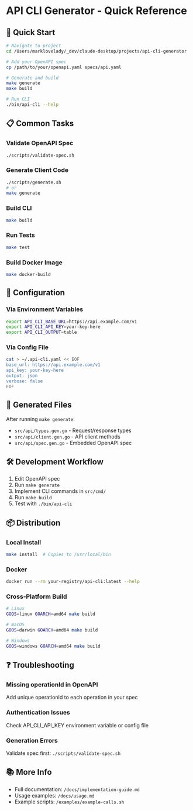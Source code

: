 # API CLI Generator - Quick Reference

## 🚀 Quick Start

```bash
# Navigate to project
cd /Users/marklovelady/_dev/claude-desktop/projects/api-cli-generator

# Add your OpenAPI spec
cp /path/to/your/openapi.yaml specs/api.yaml

# Generate and build
make generate
make build

# Run CLI
./bin/api-cli --help
```

## 📋 Common Tasks

### Validate OpenAPI Spec
```bash
./scripts/validate-spec.sh
```

### Generate Client Code
```bash
./scripts/generate.sh
# or
make generate
```

### Build CLI
```bash
make build
```

### Run Tests
```bash
make test
```

### Build Docker Image
```bash
make docker-build
```

## 🔧 Configuration

### Via Environment Variables
```bash
export API_CLI_BASE_URL=https://api.example.com/v1
export API_CLI_API_KEY=your-key-here
export API_CLI_OUTPUT=table
```

### Via Config File
```bash
cat > ~/.api-cli.yaml << EOF
base_url: https://api.example.com/v1
api_key: your-key-here
output: json
verbose: false
EOF
```

## 📝 Generated Files

After running `make generate`:
- `src/api/types.gen.go` - Request/response types
- `src/api/client.gen.go` - API client methods
- `src/api/spec.gen.go` - Embedded OpenAPI spec

## 🛠️ Development Workflow

1. Edit OpenAPI spec
2. Run `make generate`
3. Implement CLI commands in `src/cmd/`
4. Run `make build`
5. Test with `./bin/api-cli`

## 📦 Distribution

### Local Install
```bash
make install  # Copies to /usr/local/bin
```

### Docker
```bash
docker run --rm your-registry/api-cli:latest --help
```

### Cross-Platform Build
```bash
# Linux
GOOS=linux GOARCH=amd64 make build

# macOS
GOOS=darwin GOARCH=amd64 make build

# Windows
GOOS=windows GOARCH=amd64 make build
```

## ❓ Troubleshooting

### Missing operationId in OpenAPI
Add unique operationId to each operation in your spec

### Authentication Issues
Check API_CLI_API_KEY environment variable or config file

### Generation Errors
Validate spec first: `./scripts/validate-spec.sh`

## 📚 More Info

- Full documentation: `/docs/implementation-guide.md`
- Usage examples: `/docs/usage.md`
- Example scripts: `/examples/example-calls.sh`
